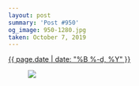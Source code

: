 ```yaml
---
layout: post
summary: 'Post #950'
og_image: 950-1280.jpg
taken: October 7, 2019
---
```


<div class="post">
 <time>
  <a href="/950">
   {{ page.date | date: "%B %-d, %Y" }}
  </a>
 </time>
 <a href="/950">
  <figure data-taken="10/7/2019">
   <img sizes="(min-width: 700px) 50vw, calc(100vw - 2rem)" src="{{ site.assets_url }}/950-640.jpg" srcset="{{ site.assets_url }}/950-320.jpg 320w, {{ site.assets_url }}/950-640.jpg 640w, {{ site.assets_url }}/950-960.jpg 960w, {{ site.assets_url }}/950-1280.jpg 1280w"/>
  </figure>
 </a>
</div>
